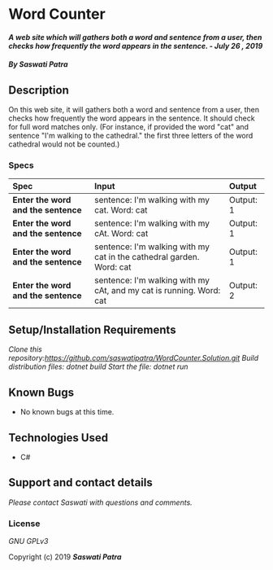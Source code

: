 # Word Counter

#### _A web site which will gathers both a word and sentence from a user, then checks how frequently the word appears in the sentence. - July 26 , 2019_

#### _By **Saswati Patra**_

## Description

On this web site, it will gathers both a word and sentence from a user, then checks how frequently the word appears in the sentence. It should check for full word matches only. (For instance, if provided the word "cat" and sentence "I'm walking to the cathedral." the first three letters of the word cathedral would not be counted.)

### Specs
| Spec | Input | Output |
| :-------------     | :------------- | :------------- |
| **Enter the word and the sentence** | sentence: I'm walking with my cat. Word: cat | Output: 1|
| **Enter the word and the sentence** |sentence: I'm walking with my cAt. Word: cat  | Output: 1|
| **Enter the word and the sentence** |sentence: I'm walking with my cat in the cathedral garden. Word: cat  | Output: 1|
| **Enter the word and the sentence** |sentence: I'm walking with my cAt, and my cat is running. Word: cat  | Output: 2|

## Setup/Installation Requirements
*_Clone this repository:https://github.com/saswatipatra/WordCounter.Solution.git_*
*_Build distribution files: dotnet build_*
*_Start the file: dotnet run_*


## Known Bugs
* No known bugs at this time.

## Technologies Used
* C#

## Support and contact details

_Please contact  Saswati with questions and comments._

### License

*GNU GPLv3*

Copyright (c) 2019 **_Saswati Patra_**
